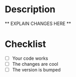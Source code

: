 # Description

** EXPLAIN CHANGES HERE **

# Checklist

- [ ] Your code works
- [ ] The changes are cool
- [ ] The version is bumped
